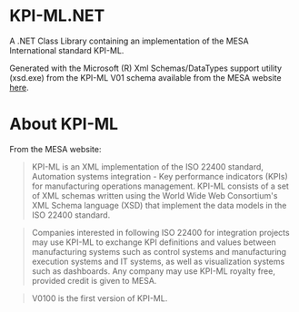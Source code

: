 # KPI-ML.NET

A .NET Class Library containing an implementation of the MESA International standard KPI-ML.

Generated with the Microsoft (R) Xml Schemas/DataTypes support utility (xsd.exe) from the KPI-ML V01 schema available from the MESA website [here](https://services.mesa.org/ResourceLibrary/ShowResource/8c814090-51b7-476c-8e64-3d0b3ae7ced2).

# About KPI-ML

From the MESA website:

> KPI-ML is an XML implementation of the ISO 22400 standard, Automation systems integration - Key performance indicators (KPIs) for manufacturing operations management.  KPI-ML consists of a set of XML schemas written using the World Wide Web Consortium's XML Schema language (XSD) that implement the data models in the ISO 22400 standard.

> Companies interested in following ISO 22400 for integration projects may use KPI-ML to exchange KPI definitions and values between manufacturing systems such as control systems and manufacturing execution systems and IT systems, as well as visualization systems such as dashboards. Any company may use KPI-ML royalty free, provided credit is given to MESA.

> V0100 is the first version of KPI-ML.
